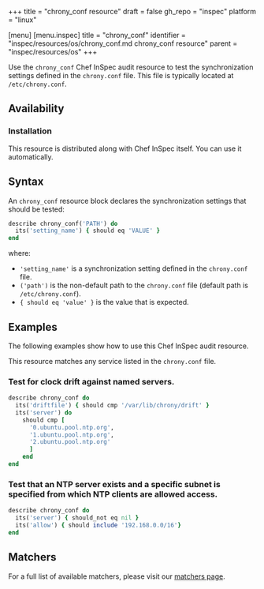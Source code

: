 +++
title = "chrony_conf resource"
draft = false
gh_repo = "inspec"
platform = "linux"

[menu]
  [menu.inspec]
    title = "chrony_conf"
    identifier = "inspec/resources/os/chrony_conf.md chrony_conf resource"
    parent = "inspec/resources/os"
+++

Use the `chrony_conf` Chef InSpec audit resource to test the synchronization settings defined in the `chrony.conf` file. This file is typically located at `/etc/chrony.conf`.

## Availability

### Installation

This resource is distributed along with Chef InSpec itself. You can use it automatically.

<!-- TODO: needs version number -->
<!-- ### Version

This resource first became available in v of InSpec. -->

## Syntax

An `chrony_conf` resource block declares the synchronization settings that should be tested:

```ruby
describe chrony_conf('PATH') do
  its('setting_name') { should eq 'VALUE' }
end
```

where:

- `'setting_name'` is a synchronization setting defined in the `chrony.conf` file.
- `('path')` is the non-default path to the `chrony.conf` file (default path is `/etc/chrony.conf`).
- `{ should eq 'value' }` is the value that is expected.

## Examples

The following examples show how to use this Chef InSpec audit resource.

This resource matches any service listed in the `chrony.conf` file.

### Test for clock drift against named servers.

```ruby
describe chrony_conf do
  its('driftfile') { should cmp '/var/lib/chrony/drift' }
  its('server') do
    should cmp [
      '0.ubuntu.pool.ntp.org',
      '1.ubuntu.pool.ntp.org',
      '2.ubuntu.pool.ntp.org'
      ]
    end
end
```

### Test that an NTP server exists and a specific subnet is specified from which NTP clients are allowed access.

```ruby
describe chrony_conf do
  its('server') { should_not eq nil }
  its('allow') { should include '192.168.0.0/16'}
end
```

## Matchers

 For a full list of available matchers, please visit our [matchers page](/inspec/matchers/).
